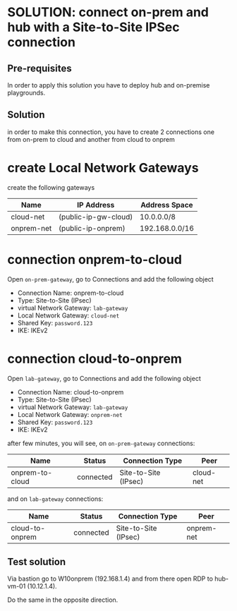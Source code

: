 # SOLUTION: connect on-prem and hub with a Site-to-Site IPSec connection

## Pre-requisites

In order to apply this solution you have to deploy hub and on-premise playgrounds.

## Solution

in order to make this connection, you have to create 2 connections one from on-prem to cloud and another from cloud to onprem

# create Local Network Gateways
create the following gateways

| Name | IP Address | Address Space |
|---|---|---|
|cloud-net | (public-ip-gw-cloud) | 10.0.0.0/8|
|onprem-net| (public-ip-onprem) | 192.168.0.0/16 |

# connection onprem-to-cloud
Open `on-prem-gateway`, go to Connections and add the following object
* Connection Name: onprem-to-cloud
* Type: Site-to-Site (IPsec)
* virtual Network Gateway:  `lab-gateway`
* Local Network Gateway: `cloud-net`
* Shared Key: `password.123`
* IKE: IKEv2


# connection cloud-to-onprem
Open `lab-gateway`, go to Connections and add the following object
* Connection Name: cloud-to-onprem
* Type: Site-to-Site (IPsec)
* virtual Network Gateway:  `lab-gateway`
* Local Network Gateway: `onprem-net`
* Shared Key: `password.123`
* IKE: IKEv2

after few minutes, you will see, on  `on-prem-gateway` connections:

| Name | Status | Connection Type | Peer |
|---|---|---|---|
|onprem-to-cloud | connected  |Site-to-Site (IPsec)| cloud-net|

and on `lab-gateway` connections:

| Name | Status | Connection Type | Peer |
|---|---|---|---|
|cloud-to-onprem | connected  |Site-to-Site (IPsec)| onprem-net |

## Test solution
Via bastion go to W10onprem (192.168.1.4) and from there open RDP to hub-vm-01 (10.12.1.4).

Do the same in the opposite direction.